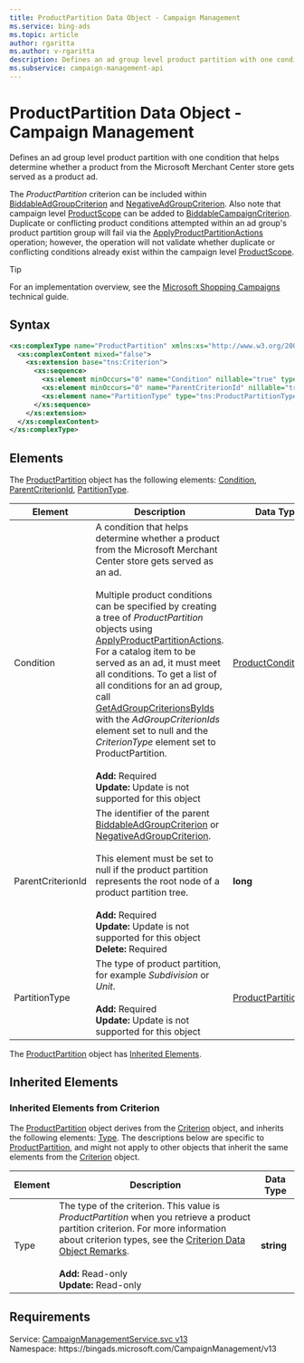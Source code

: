 ```yaml
---
title: ProductPartition Data Object - Campaign Management
ms.service: bing-ads
ms.topic: article
author: rgaritta
ms.author: v-rgaritta
description: Defines an ad group level product partition with one condition that helps determine whether a product from the Microsoft Merchant Center store gets served as a product ad.
ms.subservice: campaign-management-api
---
```

# ProductPartition Data Object - Campaign Management
Defines an ad group level product partition with one condition that helps determine whether a product from the Microsoft Merchant Center store gets served as a product ad.

The *ProductPartition* criterion can be included within [BiddableAdGroupCriterion](biddableadgroupcriterion.md) and [NegativeAdGroupCriterion](negativeadgroupcriterion.md). Also note that campaign level [ProductScope](productscope.md) can be added to [BiddableCampaignCriterion](biddablecampaigncriterion.md). Duplicate or conflicting product conditions attempted within an ad group's product partition group will fail via the [ApplyProductPartitionActions](applyproductpartitionactions.md) operation; however, the operation will not validate whether duplicate or conflicting conditions already exist within the campaign level [ProductScope](productscope.md).

> [!TIP]
> For an implementation overview, see the [Microsoft Shopping Campaigns](../guides/product-ads.md) technical guide.

## Syntax
```xml
<xs:complexType name="ProductPartition" xmlns:xs="http://www.w3.org/2001/XMLSchema">
  <xs:complexContent mixed="false">
    <xs:extension base="tns:Criterion">
      <xs:sequence>
        <xs:element minOccurs="0" name="Condition" nillable="true" type="tns:ProductCondition" />
        <xs:element minOccurs="0" name="ParentCriterionId" nillable="true" type="xs:long" />
        <xs:element name="PartitionType" type="tns:ProductPartitionType" />
      </xs:sequence>
    </xs:extension>
  </xs:complexContent>
</xs:complexType>
```

## <a name="elements"></a>Elements

The [ProductPartition](productpartition.md) object has the following elements: [Condition](#condition), [ParentCriterionId](#parentcriterionid), [PartitionType](#partitiontype).

|Element|Description|Data Type|
|-----------|---------------|-------------|
|<a name="condition"></a>Condition|A condition that helps determine whether a product from the Microsoft Merchant Center store gets served as an ad.<br/><br/>Multiple product conditions can be specified by creating a tree of *ProductPartition* objects using [ApplyProductPartitionActions](applyproductpartitionactions.md). For a catalog item to be served as an ad, it must meet all conditions. To get a list of all conditions for an ad group, call [GetAdGroupCriterionsByIds](getadgroupcriterionsbyids.md) with the *AdGroupCriterionIds* element set to null and the *CriterionType* element set to ProductPartition.<br/><br/>**Add:** Required<br/>**Update:** Update is not supported for this object|[ProductCondition](productcondition.md)|
|<a name="parentcriterionid"></a>ParentCriterionId|The identifier of the parent [BiddableAdGroupCriterion](biddableadgroupcriterion.md) or [NegativeAdGroupCriterion](negativeadgroupcriterion.md).<br/><br/>This element must be set to null if the product partition represents the root node of a product partition tree.<br/><br/>**Add:** Required<br/>**Update:** Update is not supported for this object<br/>**Delete:** Required|**long**|
|<a name="partitiontype"></a>PartitionType|The type of product partition, for example *Subdivision* or *Unit*.<br/><br/>**Add:** Required<br/>**Update:** Update is not supported for this object|[ProductPartitionType](productpartitiontype.md)|

The [ProductPartition](productpartition.md) object has [Inherited Elements](#inheritedelements).

## <a name="inheritedelements"></a>Inherited Elements

### <a name="inheritedelementscriterion"></a>Inherited Elements from Criterion
The [ProductPartition](productpartition.md) object derives from the [Criterion](criterion.md) object, and inherits the following elements: [Type](#type). The descriptions below are specific to [ProductPartition](productpartition.md), and might not apply to other objects that inherit the same elements from the [Criterion](criterion.md) object.  

|Element|Description|Data Type|
|-----------|---------------|-------------|
|<a name="type"></a>Type|The type of the criterion. This value is *ProductPartition* when you retrieve a product partition criterion. For more information about criterion types, see the [Criterion Data Object Remarks](criterion.md#remarks).<br/><br/>**Add:** Read-only<br/>**Update:** Read-only|**string**|

## Requirements
Service: [CampaignManagementService.svc v13](https://campaign.api.bingads.microsoft.com/Api/Advertiser/CampaignManagement/v13/CampaignManagementService.svc)  
Namespace: https\://bingads.microsoft.com/CampaignManagement/v13  


